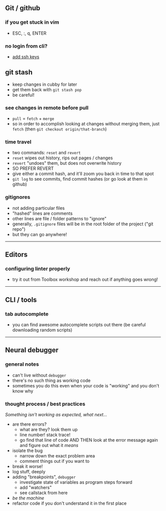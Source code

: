 ## Git / github

### if you get stuck in vim

- ESC, :, q, ENTER

### no login from cli?

- [add ssh keys](https://help.github.com/articles/generating-a-new-ssh-key-and-adding-it-to-the-ssh-agent/)

## git stash

- keep changes in cubby for later
- get them back with `git stash pop`
- be careful!

### see changes in remote before pull

- `pull` = `fetch` + `merge`
- so in order to accomplish looking at changes without merging them, just `fetch` (then `git checkout origin/that-branch`)

### time travel

- two commands: `reset` and `revert`
- `reset` wipes out history, rips out pages / changes
- `revert` "undoes" them, but does not overwrite history
- SO PREFER REVERT
- give either a commit hash, and it'll zoom you back in time to that spot
- `git log` to see commits, find commit hashes (or go look at them in github)

### gitignores

- not adding particular files
- "hashed" lines are comments
- other lines are file / folder patterns to "ignore"
- generally, `.gitignore` files will be in the root folder of the project ("git repo")
- but they can go anywhere!

---

## Editors

### configuring linter properly

- try it out from Toolbox workshop and reach out if anything goes wrong!

---

## CLI / tools

### tab autocomplete

- you can find awesome autocomplete scripts out there (be careful downloading random scripts)

---

## Neural debugger

### general notes

- can't live without `debugger`
- there's no such thing as working code
- sometimes you do this even when your code is "working" and you don't know why

### thought process / best practices

*Something isn't working as expected, what next...*

- are there errors?
  - what are they? look them up
  - line number! stack trace!
  - go find that line of code AND THEN look at the error message again and figure out what it *means*
- isolate the bug
  - narrow down the exact problem area
  - comment things out if you want to
- break it worse!
- log stuff, deeply
- adding "breakpoints", `debugger`
  - investigate state of variables as program steps forward
  - add "watchers"
  - see callstack from here
- *be the machine*
- refactor code if you don't understand it in the first place
